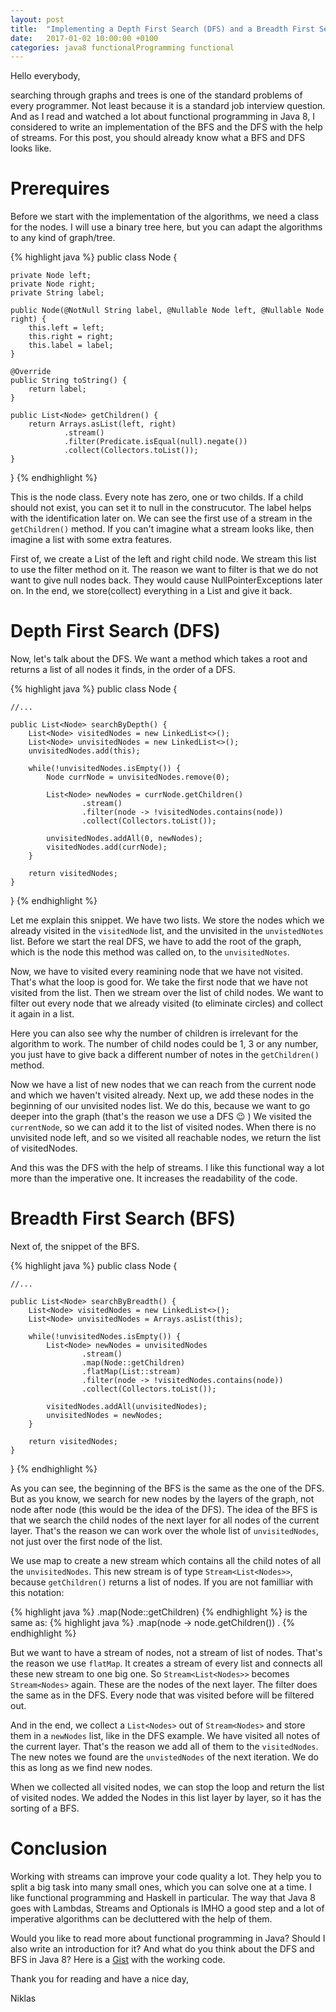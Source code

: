 ```yaml
---
layout: post
title:  "Implementing a Depth First Search (DFS) and a Breadth First Search (BFS) with Java 8 Streams"
date:   2017-01-02 10:00:00 +0100
categories: java8 functionalProgramming functional
---
```


Hello everybody,

searching through graphs and trees is one of the standard problems of every programmer. Not least because it is a standard job interview question.
And as I read and watched a lot about functional programming in Java 8, I considered to write an implementation of the BFS and the DFS with the help of streams.
For this post, you should already know what a BFS and DFS looks like.

# Prerequires

Before we start with the implementation of the algorithms, we need a class for the nodes.
I will use a binary tree here, but you can adapt the algorithms to any kind of graph/tree.

{% highlight java %}
public class Node {

    private Node left;
    private Node right;
    private String label;

    public Node(@NotNull String label, @Nullable Node left, @Nullable Node right) {
        this.left = left;
        this.right = right;
        this.label = label;
    }

    @Override
    public String toString() {
        return label;
    }

    public List<Node> getChildren() {
        return Arrays.asList(left, right)
                .stream()
                .filter(Predicate.isEqual(null).negate())
                .collect(Collectors.toList());
    }

}
{% endhighlight %}

This is the node class. Every note has zero, one or two childs. If a child should not exist, you can set it to null in the construcutor.
The label helps with the identification later on.
We can see the first use of a stream in the `getChildren()` method. If you can't imagine what a stream looks like, then imagine a list with some extra features.

First of, we create a List of the left and right child node. We stream this list to use the filter method on it.
The reason we want to filter is that we do not want to give null nodes back. They would cause NullPointerExceptions later on.
In the end, we store(collect) everything in a List and give it back.

# Depth First Search (DFS)

Now, let's talk about the DFS. We want a method which takes a root and returns a list of all nodes it finds, in the order of a DFS.

{% highlight java %}
public class Node {

    //...

    public List<Node> searchByDepth() {
        List<Node> visitedNodes = new LinkedList<>();
        List<Node> unvisitedNodes = new LinkedList<>();
        unvisitedNodes.add(this);

        while(!unvisitedNodes.isEmpty()) {
            Node currNode = unvisitedNodes.remove(0);

            List<Node> newNodes = currNode.getChildren()
                    .stream()
                    .filter(node -> !visitedNodes.contains(node))
                    .collect(Collectors.toList());

            unvisitedNodes.addAll(0, newNodes);
            visitedNodes.add(currNode);
        }

        return visitedNodes;
    }

}
{% endhighlight %}


Let me explain this snippet.
We have two lists. We store the nodes which we already visited in the `visitedNode` list, and the unvisited in the `unvistedNotes` list.
Before we start the real DFS, we have to add the root of the graph, which is the node this method was called on, to the `unvisitedNotes`.

Now, we have to visited every reamining node that we have not visited. That's what the loop is good for.
We take the first node that we have not visited from the list. Then we stream over the list of child nodes.
We want to filter out every node that we already visited (to eliminate circles) and collect it again in a list.

Here you can also see why the number of children is irrelevant for the algorithm to work. The number of child nodes could be 1, 3 or any number,
you just have to give back a different number of notes in the `getChildren()` method.

Now we have a list of new nodes that we can reach from the current node and which we haven't visited already. Next up, we add these nodes in the beginning of our unvisited nodes list.
We do this, because we want to go deeper into the graph (that's the reason we use a DFS 😉 ) We visited the `currentNode`, so we can add it to the list of visited nodes.
When there is no unvisited node left, and so we visited all reachable nodes, we return the list of visitedNodes.

And this was the DFS with the help of streams. I like this functional way a lot more than the imperative one. It increases the readability of the code.

# Breadth First Search (BFS)

Next of, the snippet of the BFS.

{% highlight java %}
public class Node {

    //...

    public List<Node> searchByBreadth() {
        List<Node> visitedNodes = new LinkedList<>();
        List<Node> unvisitedNodes = Arrays.asList(this);

        while(!unvisitedNodes.isEmpty()) {
            List<Node> newNodes = unvisitedNodes
                    .stream()
                    .map(Node::getChildren)
                    .flatMap(List::stream)
                    .filter(node -> !visitedNodes.contains(node))
                    .collect(Collectors.toList());

            visitedNodes.addAll(unvisitedNodes);
            unvisitedNodes = newNodes;
        }

        return visitedNodes;
    }

}
{% endhighlight %}

As you can see, the beginning of the BFS is the same as the one of the DFS.
But as you know, we search for new nodes by the layers of the graph, not node after node (this would be the idea of the DFS). 
The idea of the BFS is that we search the child nodes of the next layer for all nodes of the current layer. 
That's the reason we can work over the whole list of `unvisitedNodes`, not just over the first node of the list.

We use map to create a new stream which contains all the child notes of all the `unvisitedNodes`. This new stream is of type `Stream<List<Nodes>>`, because `getChildren()` returns a list of nodes. If you are not familliar with this notation:

{% highlight java %}
.map(Node::getChildren)
{% endhighlight %}
is the same as:
{% highlight java %}
.map(node -> node.getChildren()) .
{% endhighlight %}

But we want to have a stream of nodes, not a stream of list of nodes. That's the reason we use `flatMap`. It creates a stream of every list and connects all these new stream to one big one. So `Stream<List<Nodes>>` becomes `Stream<Nodes>` again. 
These are the nodes of the next layer. The filter does the same as in the DFS. Every node that was visited before will be filtered out.

And in the end, we collect a `List<Nodes>` out of `Stream<Nodes>` and store them in a `newNodes` list, like in the DFS example. We have visited all notes of the current layer. 
That's the reason we add all of them to the `visitedNodes`. The new notes we found are the `unvistedNodes` of the next iteration. We do this as long as we find new nodes.

When we collected all visited nodes, we can stop the loop and return the list of visited nodes. We added the Nodes in this list layer by layer, so it has the sorting of a BFS.

# Conclusion

Working with streams can improve your code quality a lot. They help you to split a big task into many small ones, which you can solve one at a time. I like functional programming and Haskell in particular. The way that Java 8 goes with Lambdas, Streams and Optionals is IMHO a good step and a lot of imperative algorithms can be decluttered with the help of them.

Would you like to read more about functional programming in Java? Should I also write an introduction for it? And what do you think about the DFS and BFS in Java 8? Here is a [Gist][gist] with the working code.

Thank you for reading and have a nice day,

Niklas

[gist]: https://gist.github.com/NWuensche/c5d54b650620491b73a30514d3200269
